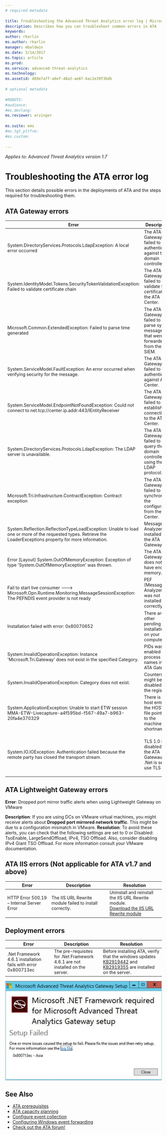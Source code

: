 ```yaml
---
# required metadata

title: Troubleshooting the Advanced Threat Analytics error log | Microsoft Docs 
description: Describes how you can troubleshoot common errors in ATA 
keywords:
author: rkarlin
ms.author: rkarlin
manager: mbaldwin
ms.date: 3/14/2017
ms.topic: article
ms.prod:
ms.service: advanced-threat-analytics
ms.technology:
ms.assetid: d89e7aff-a6ef-48a3-ae87-6ac2e39f3bdb

# optional metadata

#ROBOTS:
#audience:
#ms.devlang:
ms.reviewer: arzinger

ms.suite: ems
#ms.tgt_pltfrm:
#ms.custom:

---
```


*Applies to: Advanced Threat Analytics version 1.7*



# Troubleshooting the ATA error log

This section details possible errors in the deployments of ATA and the steps required for troubleshooting them.

## ATA Gateway errors

|Error|Description|Resolution|
|-------------|----------|---------|
|System.DirectoryServices.Protocols.LdapException: A local error occurred|The ATA Gateway failed to authenticate against the domain controller.|1. Confirm that the domain controller’s DNS record is configured properly in the DNS server. <br>2. Verify that the time of the ATA Gateway is synchronized with the time of the domain controller.|
|System.IdentityModel.Tokens.SecurityTokenValidationException: Failed to validate certificate chain|The ATA Gateway failed to validate the certificate of the ATA Center.|1. Verify that the Root CA certificate is installed in the trusted certificate authority certificate store on the ATA Gateway. <br>2. Validate that the certificate revocation list (CRL) is available and that certificate revocation validation can be performed.|
|Microsoft.Common.ExtendedException: Failed to parse time generated|The ATA Gateway failed to parse syslog messages that were forwarded from the SIEM.|Verify that the SIEM is configured to forward the messages in one of the formats that are supported by ATA.|
|System.ServiceModel.FaultException: An error occurred when verifying security for the message.|The ATA Gateway failed to authenticate against ATA Center.|Verify that the time of the ATA Gateway is synchronized with the time of the ATA Center.|
|System.ServiceModel.EndpointNotFoundException: Could not connect to net.tcp://center.ip.addr:443/IEntityReceiver|The ATA Gateway failed to establish connection to the ATA Center.|Ensure that the network settings are correct and that the network connection between the ATA Gateway and the ATA Center is active.|
|System.DirectoryServices.Protocols.LdapException: The LDAP server is unavailable.|The ATA Gateway failed to query the domain controller using the LDAP protocol.|1.Verify that the user account used by ATA to connect to the Active Directory domain has read access to all the objects in the Active Directory tree. <br>2.Make sure that the domain controller is not hardened to prevent LDAP queries from the user account used by ATA.|
|Microsoft.Tri.Infrastructure.ContractException: Contract exception|The ATA Gateway failed to synchronize the configuration from the ATA Center.|Complete configuration of the ATA Gateway in the ATA Console.|
|System.Reflection.ReflectionTypeLoadException: Unable to load one or more of the requested types. Retrieve the LoaderExceptions property for more information.|Message Analyzer is installed on the ATA Gateway.| Uninstall Message Analyzer.|
|Error [Layout] System.OutOfMemoryException: Exception of type 'System.OutOfMemoryException' was thrown.|The ATA Gateway does not have enough memory.|Increase the amount of memory on the domain controller.|
|Fail to start live consumer  ---> Microsoft.Opn.Runtime.Monitoring.MessageSessionException: The PEFNDIS event provider is not ready|PEF (Message Analyzer) was not installed correctly.|If using Hyper-V, try to upgrade Hyper-V Integration services otherwise, contact support for a workaround.|
|Installation failed with error: 0x80070652|There are other pending installations on your computer.|Wait for the other installations to complete and, if necessary, restart the computer.|
|System.InvalidOperationException: Instance 'Microsoft.Tri.Gateway' does not exist in the specified Category.|PIDs was enabled for process names in the ATA Gateway|Use [KB281884](https://support.microsoft.com/en-us/kb/281884) to disable PIDs in process names|
|System.InvalidOperationException: Category does not exist.|Counters might be disabled in the registry|Use [KB2554336](https://support.microsoft.com/en-us/kb/2554336) to rebuild Performance Counters|
|System.ApplicationException: Unable to start ETW session MMA-ETW-Livecapture-a4f595bd-f567-49a7-b963-20fa4e370329|There is a host entry in the HOSTS file pointing to the machine's shortname|Remove the host entry from C:\Windows\System32\drivers\etc\HOSTS file or change it to an FQDN.|
|System.IO.IOException: Authentication failed because the remote party has closed the transport stream.|TLS 1.0 is disabled on the ATA Gatewau but .Net is set to use TLS 1.2|Use one of the following options: </br> Enable TLS 1.0 on the ATA Gateway </br>Enable TLS 1.2 on .Net by setting the registry keys to use the operating system defaults for LLS and TLS, as follows: `[HKEY_LOCAL_MACHINE\SOFTWARE\Microsoft\.NETFramework\v4.0.30319] "SystemDefaultTlsVersions"=dword:00000001` </br>`[HKEY_LOCAL_MACHINE\SOFTWARE\Wow6432Node\Microsoft\.NETFramework\v4.0.30319] "SystemDefaultTlsVersions"`|



## ATA Lightweight Gateway errors

**Error**: Dropped port mirror traffic alerts when using Lightweight Gateway on VMware

**Description**: If you are using DCs on VMware virtual machines, you might receive alerts about **Dropped port mirrored network traffic**. This might be due to a configuration mismatch in VMware. 
**Resolution**: To avoid these alerts, you can check that the following settings are set to 0 or Disabled:  TsoEnable, LargeSendOffload, IPv4, TSO Offload. Also, consider disabling IPv4 Giant TSO Offload. For more information consult your VMware documentation.


## ATA IIS errors (Not applicable for ATA v1.7 and above)
|Error|Description|Resolution|
|-------------|----------|---------|
|HTTP Error 500.19 – Internal Server Error|The IIS URL Rewrite module failed to install correctly.|Uninstall and reinstall the IIS URL Rewrite module.<br>[Download the IIS URL Rewrite module](http://go.microsoft.com/fwlink/?LinkID=615137)|

## Deployment errors
|Error|Description|Resolution|
|-------------|----------|---------|
|.Net Framework 4.6.1 installation fails with error 0x800713ec|The pre-requisites for .Net Framework 4.6.1 are not installed on the server. |Before installing ATA, verify that the windows updates [KB2919442](https://www.microsoft.com/download/details.aspx?id=42135) and [KB2919355](https://support.microsoft.com/kb/2919355) are installed on the server.|

![ATA .NET installation error image](media/netinstallerror.png)


## See Also
- [ATA prerequisites](/advanced-threat-analytics/plan-design/ata-prerequisites)
- [ATA capacity planning](/advanced-threat-analytics/plan-design/ata-capacity-planning)
- [Configure event collection](/advanced-threat-analytics/deploy-use/configure-event-collection)
- [Configuring Windows event forwarding](/advanced-threat-analytics/deploy-use/configure-event-collection#configuring-windows-event-forwarding)
- [Check out the ATA forum!](https://social.technet.microsoft.com/Forums/security/home?forum=mata)
